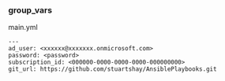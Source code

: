 ### group_vars

main.yml


````
---
ad_user: <xxxxxx@xxxxxxx.onmicrosoft.com>
password: <password>
subscription_id: <000000-0000-0000-0000-000000000>
git_url: https://github.com/stuartshay/AnsiblePlaybooks.git
````